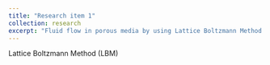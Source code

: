 ```yaml
---
title: "Research item 1"
collection: research
excerpt: "Fluid flow in porous media by using Lattice Boltzmann Method (LBM)"
---
```


Lattice Boltzmann Method (LBM) 
